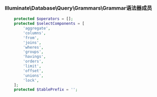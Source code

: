 ### Illuminate\Database\Query\Grammars\Grammar语法器成员  
```php  
    protected $operators = [];
    protected $selectComponents = [
        'aggregate',
        'columns',
        'from',
        'joins',
        'wheres',
        'groups',
        'havings',
        'orders',
        'limit',
        'offset',
        'unions',
        'lock',
    ];
    protected $tablePrefix = '';
```